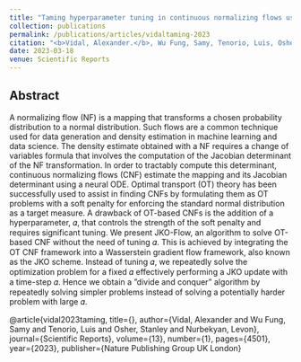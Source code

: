 ```yaml
---
title: "Taming hyperparameter tuning in continuous normalizing flows using the JKO scheme"
collection: publications
permalink: /publications/articles/vidaltaming-2023
citation: "<b>Vidal, Alexander.</b>, Wu Fung, Samy, Tenorio, Luis, Osher, Stanley, Nurbekyan, Levon: <i>&quot;Taming hyperparameter tuning in continuous normalizing flows using the JKO scheme&quot;</i>, Scientific Reports, DOI: <a href='[https://doi.org/10.1002/sta4.468'>https://doi.org/10.1002/sta4.468](https://www.nature.com/articles/s41598-023-31521-y)</a>, 2023."
date: 2023-03-18
venue: Scientific Reports
---
```

## Abstract
A normalizing flow (NF) is a mapping that transforms a chosen probability distribution to a normal distribution. Such flows are a common technique used for data generation and density estimation in machine learning and data science. The density estimate obtained with a NF requires a change of variables formula that involves the computation of the Jacobian determinant of the NF transformation. In order to tractably compute this determinant, continuous normalizing flows (CNF) estimate the mapping and its Jacobian determinant using a neural ODE. Optimal transport (OT) theory has been successfully used to assist in finding CNFs by formulating them as OT problems with a soft penalty for enforcing the standard normal distribution as a target measure. A drawback of OT-based CNFs is the addition of a hyperparameter, 𝛼, that controls the strength of the soft penalty and requires significant tuning. We present JKO-Flow, an algorithm to solve OT-based CNF without the need of tuning 𝛼. This is achieved by integrating the OT CNF framework into a Wasserstein gradient flow framework, also known as the JKO scheme. Instead of tuning 𝛼, we repeatedly solve the optimization problem for a fixed 𝛼 effectively performing a JKO update with a time-step 𝛼. Hence we obtain a ”divide and conquer” algorithm by repeatedly solving simpler problems instead of solving a potentially harder problem with large 𝛼.


@article{vidal2023taming,
  title={},
  author={Vidal, Alexander and Wu Fung, Samy and Tenorio, Luis and Osher, Stanley and Nurbekyan, Levon},
  journal={Scientific Reports},
  volume={13},
  number={1},
  pages={4501},
  year={2023},
  publisher={Nature Publishing Group UK London}
